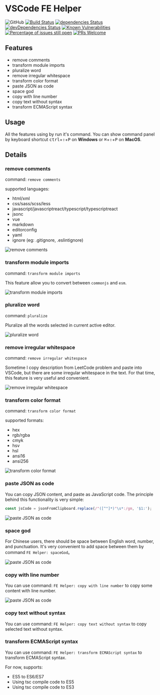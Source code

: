 # VSCode FE Helper

![GitHub](https://img.shields.io/github/license/tjx666/vscode-fe-helper) [![Build Status](https://travis-ci.org/tjx666/vscode-fe-helper.svg?branch=master)](https://travis-ci.org/tjx666/vscode-fe-helper) [![dependencies Status](https://david-dm.org/tjx666/vscode-fe-helper/status.svg)](https://david-dm.org/tjx666/vscode-fe-helper) [![devDependencies Status](https://david-dm.org/tjx666/vscode-fe-helper/dev-status.svg)](https://david-dm.org/tjx666/vscode-fe-helper?type=dev) [![Known Vulnerabilities](https://snyk.io/test/github/tjx666/vscode-fe-helper/badge.svg?targetFile=package.json)](https://snyk.io/test/github/tjx666/vscode-fe-helper?targetFile=package.json) [![Percentage of issues still open](https://isitmaintained.com/badge/open/tjx666/vscode-fe-helper.svg)](http://isitmaintained.com/project/tjx666/vscode-fe-helper') [![PRs Welcome](https://img.shields.io/badge/PRs-welcome-brightgreen.svg?style=flat)](http://makeapullrequest.com)

## Features

- remove comments
- transform module imports
- pluralize word
- remove irregular whitespace
- transform color format
- paste JSON as code
- space god
- copy with line number
- copy text without syntax
- transform ECMAScript syntax

## Usage

All the features using by run it's command. You can show command panel by keyboard shortcut <kbd>ctrl</kbd>+<kbd>⇧</kbd>+<kbd>P</kbd> on **Windows** or <kbd>⌘</kbd>+<kbd>⇧</kbd>+<kbd>P</kbd> on **MacOS**.

## Details

### remove comments

command: `remove comments`

supported languages:

- html/xml
- css/sass/scss/less
- javascript/javascriptreact/typescript/typescriptreact
- jsonc
- vue
- markdown
- editorconfig
- yaml
- ignore (eg: .gitignore, .eslintignore)

![remove comments](https://github.com/tjx666/vscode-fe-helper/raw/master/images/remove_comments.gif?raw=true)

### transform module imports

command: `transform module imports`

This feature allow you to convert between `commonjs` and `esm`.

![transform module imports](https://github.com/tjx666/vscode-fe-helper/raw/master/images/transform_module_imports.gif?raw=true)

### pluralize word

command: `pluralize`

Pluralize all the words selected in current active editor.

![pluralize word](https://github.com/tjx666/vscode-fe-helper/raw/master/images/pluralize.gif?raw=true)

### remove irregular whitespace

command: `remove irregular whitespace`

Sometime I copy description from LeetCode problem and paste into VSCode, but there are some irregular whitespace in the text. For that time, this feature is very useful and convenient.

![remove irregular whitespace](https://github.com/tjx666/vscode-fe-helper/raw/master/images/remove_irregular_whitespace.gif?raw=true)

### transform color format

command: `transform color format`

supported formats:

- hex
- rgb/rgba
- cmyk
- hsv
- hsl
- ansi16
- ansi256

![transform color format](https://github.com/tjx666/vscode-fe-helper/raw/master/images/transform_color_format.gif?raw=true)

### paste JSON as code

You can copy JSON content, and paste as JavaScript code. The principle behind this functionality is very simple:

```javascript
const jsCode = jsonFromClipboard.replace(/"([^"]*)"\s*:/gm, '$1:');
```

![paste JSON as code](https://github.com/tjx666/vscode-fe-helper/raw/master/images/jsonToCode.gif?raw=true)

### space god

For Chinese users, there should be space between English word, number, and punctuation. It's very convenient to add space between them by command `FE Helper: spaceGod`。

![paste JSON as code](https://github.com/tjx666/vscode-fe-helper/raw/master/images/space_god.gif?raw=true)

### copy with line number

You can use command: `FE Helper: copy with line number` to copy some content with line number.

![paste JSON as code](https://github.com/tjx666/vscode-fe-helper/raw/master/images/copy_with_line_number.gif?raw=true)

### copy text without syntax

You can use command: `FE Helper: copy text without syntax` to copy selected text without syntax.

### transform ECMAScript syntax

You can use command: `FE Helper: transform ECMAScript syntax` to transform ECMAScript syntax.

For now, supports:

- ES5 to ES6/ES7
- Using tsc compile code to ES5
- Using tsc compile code to ES3
